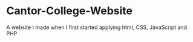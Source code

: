 # Cantor-College-Website
A website I made when I first started applying html, CSS, JavaScript and PHP
